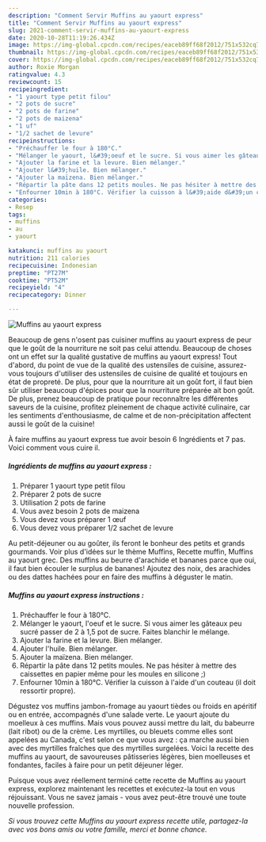 ```yaml
---
description: "Comment Servir Muffins au yaourt express"
title: "Comment Servir Muffins au yaourt express"
slug: 2021-comment-servir-muffins-au-yaourt-express
date: 2020-10-28T11:19:26.434Z
image: https://img-global.cpcdn.com/recipes/eaceb89ff68f2012/751x532cq70/muffins-au-yaourt-express-photo-principale-de-la-recette.jpg
thumbnail: https://img-global.cpcdn.com/recipes/eaceb89ff68f2012/751x532cq70/muffins-au-yaourt-express-photo-principale-de-la-recette.jpg
cover: https://img-global.cpcdn.com/recipes/eaceb89ff68f2012/751x532cq70/muffins-au-yaourt-express-photo-principale-de-la-recette.jpg
author: Roxie Morgan
ratingvalue: 4.3
reviewcount: 15
recipeingredient:
- "1 yaourt type petit filou"
- "2 pots de sucre"
- "2 pots de farine"
- "2 pots de maizena"
- "1 uf"
- "1/2 sachet de levure"
recipeinstructions:
- "Préchauffer le four à 180°C."
- "Mélanger le yaourt, l&#39;oeuf et le sucre. Si vous aimer les gâteaux peu sucré passer de 2 à 1,5 pot de sucre. Faites blanchir le mélange."
- "Ajouter la farine et la levure. Bien mélanger."
- "Ajouter l&#39;huile. Bien mélanger."
- "Ajouter la maïzena. Bien mélanger."
- "Répartir la pâte dans 12 petits moules. Ne pas hésiter à mettre des caissettes en papier même pour les moules en silicone ;)"
- "Enfourner 10min à 180°C. Vérifier la cuisson à l&#39;aide d&#39;un couteau (il doit ressortir propre)."
categories:
- Resep
tags:
- muffins
- au
- yaourt

katakunci: muffins au yaourt 
nutrition: 211 calories
recipecuisine: Indonesian
preptime: "PT27M"
cooktime: "PT52M"
recipeyield: "4"
recipecategory: Dinner

---
```



![Muffins au yaourt express](https://img-global.cpcdn.com/recipes/eaceb89ff68f2012/751x532cq70/muffins-au-yaourt-express-photo-principale-de-la-recette.jpg)

Beaucoup de gens n'osent pas cuisiner muffins au yaourt express de peur que le goût de la nourriture ne soit pas celui attendu. Beaucoup de choses ont un effet sur la qualité gustative de muffins au yaourt express! Tout d'abord, du point de vue de la qualité des ustensiles de cuisine, assurez-vous toujours d'utiliser des ustensiles de cuisine de qualité et toujours en état de propreté. De plus, pour que la nourriture ait un goût fort, il faut bien sûr utiliser beaucoup d'épices pour que la nourriture préparée ait bon goût. De plus, prenez beaucoup de pratique pour reconnaître les différentes saveurs de la cuisine, profitez pleinement de chaque activité culinaire, car les sentiments d'enthousiasme, de calme et de non-précipitation affectent aussi le goût de la cuisine!

<!--inarticleads1-->

À faire muffins au yaourt express tue avoir besoin 6 Ingrédients et 7 pas. Voici comment vous cuire il.

##### Ingrédients de muffins au yaourt express :

1. Préparer 1 yaourt type petit filou
1. Préparer 2 pots de sucre
1. Utilisation 2 pots de farine
1. Vous avez besoin 2 pots de maizena
1. Vous devez vous préparer 1 œuf
1. Vous devez vous préparer 1/2 sachet de levure


Au petit-déjeuner ou au goûter, ils feront le bonheur des petits et grands gourmands. Voir plus d&#39;idées sur le thème Muffins, Recette muffin, Muffins au yaourt grec. Des muffins au beurre d&#39;arachide et bananes parce que oui, il faut bien écouler le surplus de bananes! Ajoutez des noix, des arachides ou des dattes hachées pour en faire des muffins à déguster le matin. 

<!--inarticleads2-->

##### Muffins au yaourt express instructions :

1. Préchauffer le four à 180°C.
1. Mélanger le yaourt, l&#39;oeuf et le sucre. Si vous aimer les gâteaux peu sucré passer de 2 à 1,5 pot de sucre. Faites blanchir le mélange.
1. Ajouter la farine et la levure. Bien mélanger.
1. Ajouter l&#39;huile. Bien mélanger.
1. Ajouter la maïzena. Bien mélanger.
1. Répartir la pâte dans 12 petits moules. Ne pas hésiter à mettre des caissettes en papier même pour les moules en silicone ;)
1. Enfourner 10min à 180°C. Vérifier la cuisson à l&#39;aide d&#39;un couteau (il doit ressortir propre).


Dégustez vos muffins jambon-fromage au yaourt tièdes ou froids en apéritif ou en entrée, accompagnés d&#39;une salade verte. Le yaourt ajoute du moelleux à ces muffins. Mais vous pouvez aussi mettre du lait, du babeurre (lait ribot) ou de la crème. Les myrtilles, ou bleuets comme elles sont appelées au Canada, c&#39;est selon ce que vous avez : ça marche aussi bien avec des myrtilles fraîches que des myrtilles surgelées. Voici la recette des muffins au yaourt, de savoureuses pâtisseries légères, bien moelleuses et fondantes, faciles à faire pour un petit déjeuner léger. 

<!--inarticleads1-->

<p>
Puisque vous avez réellement terminé cette recette de Muffins au yaourt express, explorez maintenant les recettes et exécutez-la tout en vous réjouissant. Vous ne savez jamais - vous avez peut-être trouvé une toute nouvelle profession.
</p>

<p>
<i>Si vous trouvez cette Muffins au yaourt express recette utile, partagez-la avec vos bons amis ou votre famille, merci et bonne chance.</i>
</p>
